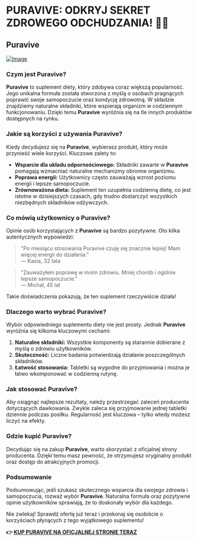 # PURAVIVE: ODKRYJ SEKRET ZDROWEGO ODCHUDZANIA! 🌿✨

## Puravive

[![Image](https://puravive.com/assets/images/3-desktop-best.png)](https://gchaffi.com/oYgVswJc)

### Czym jest Puravive?

**Puravive** to suplement diety, który zdobywa coraz większą popularność. Jego unikalna formuła została stworzona z myślą o osobach pragnących poprawić swoje samopoczucie oraz kondycję zdrowotną. W składzie znajdziemy naturalne składniki, które wspierają organizm w codziennym funkcjonowaniu. Dzięki temu **Puravive** wyróżnia się na tle innych produktów dostępnych na rynku.

### Jakie są korzyści z używania Puravive?

Kiedy decydujesz się na **Puravive**, wybierasz produkt, który może przynieść wiele korzyści. Kluczowe zalety to:

- **Wsparcie dla układu odpornościowego:** Składniki zawarte w **Puravive** pomagają wzmacniać naturalne mechanizmy obronne organizmu.
- **Poprawa energii:** Użytkownicy często zauważają wzrost poziomu energii i lepsze samopoczucie.
- **Zrównoważona dieta:** Suplement ten uzupełnia codzienną dietę, co jest istotne w dzisiejszych czasach, gdy trudno dostarczyć wszystkich niezbędnych składników odżywczych.

### Co mówią użytkownicy o Puravive?

Opinie osób korzystających z **Puravive** są bardzo pozytywne. Oto kilka autentycznych wypowiedzi:

> "Po miesiącu stosowania Puravive czuję się znacznie lepiej! Mam więcej energii do działania."  
> — Kasia, 32 lata

> "Zauważyłem poprawę w moim zdrowiu. Mniej chorób i ogólnie lepsze samopoczucie."  
> — Michał, 45 lat

Takie doświadczenia pokazują, że ten suplement rzeczywiście działa!

### Dlaczego warto wybrać Puravive?

Wybór odpowiedniego suplementu diety nie jest prosty. Jednak **Puravive** wyróżnia się kilkoma kluczowymi cechami:

1. **Naturalne składniki:** Wszystkie komponenty są starannie dobierane z myślą o zdrowiu użytkowników.
2. **Skuteczność:** Liczne badania potwierdzają działanie poszczególnych składników.
3. **Łatwość stosowania:** Tabletki są wygodne do przyjmowania i można je łatwo wkomponować w codzienną rutynę.

### Jak stosować Puravive?

Aby osiągnąć najlepsze rezultaty, należy przestrzegać zaleceń producenta dotyczących dawkowania. Zwykle zaleca się przyjmowanie jednej tabletki dziennie podczas posiłku. Regularność jest kluczowa – tylko wtedy możesz liczyć na efekty.

### Gdzie kupić Puravive?

Decydując się na zakup **Puravive**, warto skorzystać z oficjalnej strony producenta. Dzięki temu masz pewność, że otrzymujesz oryginalny produkt oraz dostęp do atrakcyjnych promocji.

### Podsumowanie

Podsumowując, jeśli szukasz skutecznego wsparcia dla swojego zdrowia i samopoczucia, rozważ wybór **Puravive**. Naturalna formuła oraz pozytywne opinie użytkowników sprawiają, że to doskonały wybór dla każdego.

Nie zwlekaj! Sprawdź ofertę już teraz i przekonaj się osobiście o korzyściach płynących z tego wyjątkowego suplementu!



**👉 [KUP PURAVIVE NA OFICJALNEJ STRONIE TERAZ](https://gchaffi.com/oYgVswJc)**